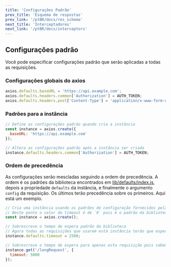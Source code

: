 ```yaml
---
title: 'Configurações Padrão'
prev_title: 'Esquema de respostas'
prev_link: '/ptBR/docs/res_schema'
next_title: 'Interceptadores'
next_link: '/ptBR/docs/interceptors'
---
```


## Configurações padrão

Você pode especificar configurações padrão que serão aplicadas a todas as requisições.

### Configurações globais do axios

```js
axios.defaults.baseURL = 'https://api.example.com';
axios.defaults.headers.common['Authorization'] = AUTH_TOKEN;
axios.defaults.headers.post['Content-Type'] = 'application/x-www-form-urlencoded';
```

### Padrões para a instância

```js
// Define as configurações padrão quando cria a instância
const instance = axios.create({
  baseURL: 'https://api.example.com'
});

// Altera as configurações padrão após a instância ser criada
instance.defaults.headers.common['Authorization'] = AUTH_TOKEN;
```

### Ordem de precedência

As configurações serão mescladas seguindo a ordem de precedência. A ordem é os padrões da biblioteca encontrados em [lib/defaults/index.js](https://github.com/axios/axios/blob/v1.x/lib/defaults/index.js), depois a propriedade `defaults` da instância, e finalmente o argumento `config` da requisição. Os últimos terão precedência sobre os primeiros. Aqui está um exemplo.

```js
// Cria uma instância usando os padrões de configuração fornecidos pela biblioteca
// Neste ponto o valor do timeout é de `0` pois é o padrão da biblioteca
const instance = axios.create();

// Sobrescreve o tempo de espera padrão da biblioteca
// Agora todas as requisições que usarem está instância terão que esperar 2.5 segundos antes do tempo se esgotar
instance.defaults.timeout = 2500;

// Sobrescreve o tempo de espera para apenas esta requisição pois sabemos que ela é demorada
instance.get('/longRequest', {
  timeout: 5000
});
```
